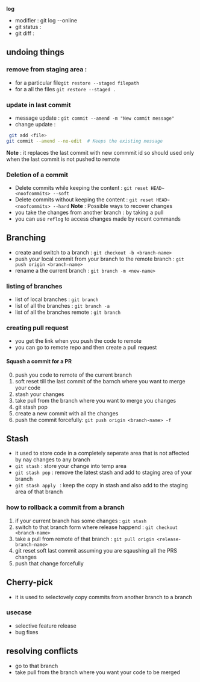 **log**
  * modifier : git log --online  
  * git status : 
  * git diff :

## undoing things

### remove from staging area : 
  * for a particular file`git restore --staged filepath`
  * for a all the  files `git restore --staged .`
### update in last commit 
  * message update : `git commit --amend -m "New commit message"`
  * change update :
```bash
 git add <file>
git commit --amend --no-edit  # Keeps the existing message
```
**Note** : it replaces the last commit with new commmit id so should used only when the last commit is not pushed to remote

### Deletion of a **commit**
* Delete commits while keeping the content : `git reset HEAD~<noofcommits> --soft`
* Delete commits without keeping the content : `git reset HEAD~<noofcommits> --hard` 
**Note** : Possible ways to recover changes
* you take the changes from another branch : by taking a pull
* you can use `reflog` to access changes made by recent commands 
## Branching 
* create and switch to a branch  : `git checkout -b <branch-name>`
* push your local commit from your branch to the  remote branch : `git push origin <branch-name>`
* rename a the current branch : `git branch -m <new-name>`
### listing of branches
* list of local branches :  `git branch`
* list of all the  branches :  `git branch -a`
* list of all the  branches remote :  `git branch`

### creating pull request
* you get the link when you push the code to remote 
* you can go to remote repo and then create  a pull request

#### Squash a commit  for a PR
0. push you code to remote of the current branch
1. soft reset till the last commit  of the barnch where you want to merge your code
2. stash your changes
3. take pull from the branch where you want to merge you changes
4. git stash pop 
5. create a new commit with all the changes
6. push the commit forcefully: `git push origin <branch-name> -f` 
  
## Stash 
* it used to store code in a completely seperate area that is not affected by nay changes 
  to any branch 
* `git stash` : store your  change into temp area
* `git stash pop` : remove the latest stash and add to staging area of your branch
* `git stash apply ` : keep the copy in stash and also add to the staging area of that branch

 

### how to rollback a commit from a branch
1. if your current branch has some  changes : `git stash` 
2. switch to that branch  form where release happend : `git checkout <branch-name>` 
3. take a pull from remote of that  branch : `git pull origin <release-branch-name>`
4. git reset soft last commit assuming you are sqaushing all the PRS changes 
5. push that change forcefully



## Cherry-pick
* it is used to selectovely copy commits from another branch to a branch 
### usecase 
* selective feature release 
* bug fixes



## resolving conflicts

* go to that branch 
* take pull from the branch where you want your code to be merged




